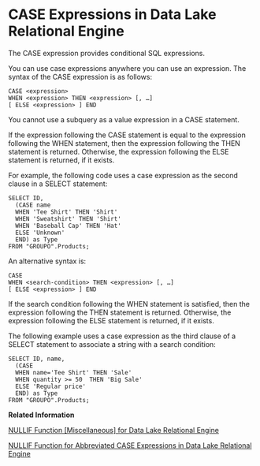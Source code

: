 <!-- loioa4f6a6f484f210159ba7ba73f96538c6 -->

# CASE Expressions in Data Lake Relational Engine

The CASE expression provides conditional SQL expressions.



You can use case expressions anywhere you can use an expression. The syntax of the CASE expression is as follows:

```
CASE <expression>
WHEN <expression> THEN <expression> [, …]
[ ELSE <expression> ] END
```

You cannot use a subquery as a value expression in a CASE statement.

If the expression following the CASE statement is equal to the expression following the WHEN statement, then the expression following the THEN statement is returned. Otherwise, the expression following the ELSE statement is returned, if it exists.

For example, the following code uses a case expression as the second clause in a SELECT statement:

```
SELECT ID,
  (CASE name
  WHEN 'Tee Shirt' THEN 'Shirt'
  WHEN 'Sweatshirt' THEN 'Shirt'
  WHEN 'Baseball Cap' THEN 'Hat'
  ELSE 'Unknown'
  END) as Type
FROM "GROUPO".Products;
```

An alternative syntax is:

```
CASE
WHEN <search-condition> THEN <expression> [, …]
[ ELSE <expression> ] END
```

If the search condition following the WHEN statement is satisfied, then the expression following the THEN statement is returned. Otherwise, the expression following the ELSE statement is returned, if it exists.

The following example uses a case expression as the third clause of a SELECT statement to associate a string with a search condition:

```
SELECT ID, name,
  (CASE 
  WHEN name='Tee Shirt' THEN 'Sale'
  WHEN quantity >= 50  THEN 'Big Sale'
  ELSE 'Regular price'
  END) as Type
FROM "GROUPO".Products;
```

**Related Information**  


[NULLIF Function \[Miscellaneous\] for Data Lake Relational Engine](../050-system-sql-functions/nullif-function-miscellaneous-for-data-lake-relational-engine-a569fd1.md "Provides an abbreviated CASE expression by comparing expressions.")

[NULLIF Function for Abbreviated CASE Expressions in Data Lake Relational Engine](nullif-function-for-abbreviated-case-expressions-in-data-lake-relational-engine-a4f7256.md "The NULLIF function provides a way to write some CASE statements in short form.")

